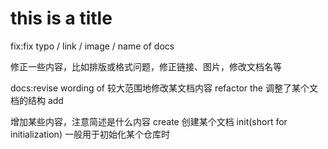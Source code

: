 # this is a title
fix:fix typo / link / image / name of docs

修正一些内容，比如排版或格式问题，修正链接、图片，修改文档名等

docs:revise wording of <name of your docs>
较大范围地修改某文档内容
refactor the <name of your docs>
调整了某个文档的结构
add <summary of your content>
增加某些内容，注意简述是什么内容
create <name of your docs>
创建某个文档
init(short for initialization)
一般用于初始化某个仓库时
